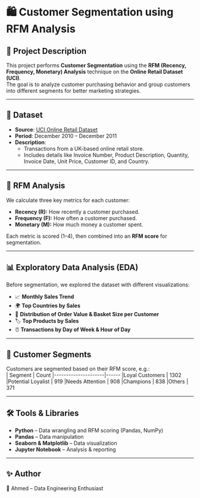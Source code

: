 # 🛍️ Customer Segmentation using RFM Analysis  

## 📌 Project Description  
This project performs **Customer Segmentation** using the **RFM (Recency, Frequency, Monetary) Analysis** technique on the **Online Retail Dataset (UCI)**.  
The goal is to analyze customer purchasing behavior and group customers into different segments for better marketing strategies.  

---

## 📂 Dataset  
- **Source**: [UCI Online Retail Dataset](https://archive.ics.uci.edu/ml/datasets/online+retail)  
- **Period**: December 2010 – December 2011  
- **Description**:  
  - Transactions from a UK-based online retail store.  
  - Includes details like Invoice Number, Product Description, Quantity, Invoice Date, Unit Price, Customer ID, and Country.  

---

## 🔑 RFM Analysis  
We calculate three key metrics for each customer:  
- **Recency (R):** How recently a customer purchased.  
- **Frequency (F):** How often a customer purchased.  
- **Monetary (M):** How much money a customer spent.  

Each metric is scored (1–4), then combined into an **RFM score** for segmentation.  

---

## 📊 Exploratory Data Analysis (EDA)  
Before segmentation, we explored the dataset with different visualizations:  
- 📈 **Monthly Sales Trend**  
- 🌍 **Top Countries by Sales**  
- 🛒 **Distribution of Order Value & Basket Size per Customer**  
- 🏷️ **Top Products by Sales**  
- ⏰ **Transactions by Day of Week & Hour of Day**  

---

## 📌 Customer Segments  
Customers are segmented based on their RFM score, e.g.:  
|       Segment       | Count
|---------------------|------
|Loyal Customers      | 1302
|Potential Loyalist   |  919
|Needs Attention      |  908
|Champions            |  838
|Others               |  371

---

## 🛠️ Tools & Libraries  
- **Python** – Data wrangling and RFM scoring (Pandas, NumPy)
- **Pandas** – Data manipulation  
- **Seaborn & Matplotlib** – Data visualization  
- **Jupyter Notebook** – Analysis & reporting  

---

## ✨ Author  
👤 Ahmed – Data Engineering Enthusiast  
